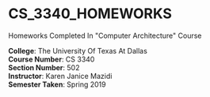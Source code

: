 # CS_3340_HOMEWORKS
Homeworks Completed In "Computer Architecture" Course

**College**: The University Of Texas At Dallas\
**Course Number**: CS 3340\
**Section Number**: 502\
**Instructor**: Karen Janice Mazidi\
**Semester Taken**: Spring 2019
